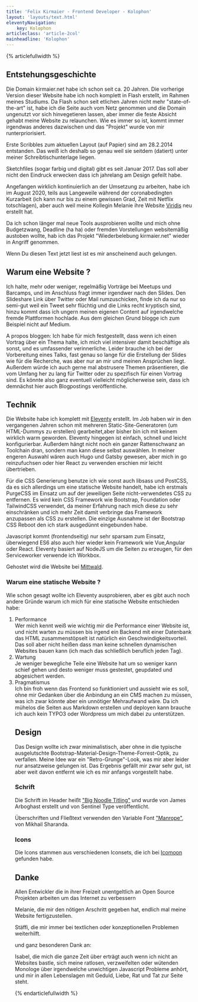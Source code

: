 ```yaml
---
title: 'Felix Kirmaier - Frontend Developer - Kolophon'
layout: 'layouts/text.html'
eleventyNavigation:
    key: Kolophon
articleclass: 'article-2col'
mainheadline: 'Kolophon'
---
```

{% articlefullwidth %}

##  Entstehungsgeschichte ##

Die Domain kirmaier.net habe ich schon seit ca. 20 Jahren.
Die vorherige Version dieser Website habe ich noch komplett in Flash erstellt, im Rahmen meines Studiums.
Da Flash schon seit etlichen Jahren nicht mehr "state-of-the-art" ist, habe ich die Seite auch vom Netz genommen und die Domain ungenutzt vor sich hinvegetieren lassen, aber immer die feste Absicht gehabt meine Website zu relaunchen. Wie es immer so ist, kommt immer irgendwas anderes dazwischen und das "Projekt" wurde von mir runterpriorisiert.

Erste Scribbles zum aktuellen Layout (auf Papier) sind am 28.2.2014 entstanden. Das weiß ich deshalb so genau weil sie seitdem (datiert) unter meiner Schreibtischunterlage liegen.

Sketchfiles (sogar farbig und digital) gibt es seit Januar 2017. Das soll aber nicht den Eindruck erwecken dass ich jahrelang am Design gefeilt habe.

Angefangen wirklich kontinuierlich an der Umsetzung zu arbeiten, habe ich im August 2020, teils aus Langeweile während der coronabedingten Kurzarbeit (ich kann nur bis zu einem gewissen Grad, Zeit mit Netflix totschlagen), aber auch weil meine Kollegin Melanie ihre Website <a href="https://www.viridis.de" target="_blank" rel="noopener noreferer">Viridis</a> neu erstellt hat.

Da ich schon länger mal neue Tools ausprobieren wollte und mich ohne Budgetzwang, Deadline (ha ha) oder fremden Vorstellungen websitemäßig austoben wollte, hab ich das Projekt "Wiederbelebung kirmaier.net" wieder in Angriff genommen.

Wenn Du diesen Text jetzt liest ist es mir anscheinend auch gelungen.

## Warum eine Website ? ##

Ich halte, mehr oder weniger, regelmäßig Vorträge bei Meetups und Barcamps, und im Anschluss fragt immer irgendwer nach den Slides. Den Slideshare Link über Twitter oder Mail rumzuschicken, finde ich da nur so semi-gut weil ein Tweet sehr flüchtig und die Links recht kryptisch sind, hinzu kommt dass ich ungern meinen eigenen Content auf irgendwelche fremde Plattformen hochlade. Aus dem gleichen Grund blogge ich zum Beispiel nicht auf Medium.

A propos bloggen: Ich habe für mich festgestellt, dass wenn ich einen Vortrag über ein Thema halte, ich mich viel intensiver damit beschäftige als sonst, und es umfassender verinnerliche. Leider brauche ich bei der Vorbereitung eines Talks, fast genau so lange für die Erstellung der Slides wie für die Recherche, was aber nur an mir und meinen Ansprüchen liegt. Außerdem würde ich auch gerne mal abstrusere Themen präsentieren, die vom Umfang her zu lang für Twitter oder zu spezifisch für einen Vortrag sind. Es könnte also ganz eventuell vielleicht möglicherweise sein, dass ich demnächst hier auch Blogpostings veröffentliche.

## Technik ##

Die Website habe ich komplett mit <a href="https://www.11ty.dev" target="_blank" rel="noopener noreferer"> Eleventy</a> erstellt. Im Job haben wir in den vergangenen Jahren schon mit mehreren Static-Site-Generatoren (um HTML-Dummys zu erstellen) gearbeitet,aber bisher bin ich mit keinem wirklich warm geworden. Eleventy hingegen ist einfach, schnell und leicht konfigurierbar. Außerdem hängt nicht noch ein ganzer Rattenschwanz an Toolchain dran, sondern man kann diese selbst auswählen. In meiner engeren Auswahl wären auch Hugo und Gatsby gewesen, aber mich in go reinzufuchsen oder hier React zu verwenden erschien mir leicht übertrieben.

Für die CSS Generierung benutze ich wie sonst auch libsass und PostCSS, da es sich allerdings um eine statische Website handelt, habe ich erstmals PurgeCSS im Einsatz um auf der jeweiligen Seite nicht-verwendetes CSS zu entfernen. Es wird kein CSS Framework wie Bootstrap, Foundation oder TailwindCSS verwendet, da meiner Erfahrung nach mich diese zu sehr einschränken und ich mehr Zeit damit verbringe das Framework anzupassen als CSS zu erstellen. Die einzige Ausnahme ist der Bootstrap CSS Reboot den ich stark ausgedünnt eingebunden habe.

Javascript kommt (frontendseitig) nur sehr sparsam zum Einsatz, überwiegend ES6 also auch hier wieder kein Framework wie Vue,Angular oder React. Eleventy basiert auf NodeJS um die Seiten zu erzeugen, für den Serviceworker verwende ich Workbox.

Gehostet wird die Website bei <a href="https://www.mittwald.de" target="_blank" rel="noopener noreferer">Mittwald</a>.

### Warum eine statische Website ? ###

Wie schon gesagt wollte ich Eleventy ausprobieren, aber es gibt auch noch andere Gründe warum ich mich für eine statische Website entschieden habe:

<ol class="decimal">
<li>Performance<br />
Wer mich kennt weiß wie wichtig mir die Performance einer Website ist, und nicht warten zu müssen bis irgend ein Backend mit einer Datenbank das HTML zusammenstöpselt ist natürlich ein Geschwindigkeitsvorteil. Das soll aber nicht heißen dass man keine schnellen dynamischen Websites bauen kann (ich mach das schließlich beruflich jeden Tag).</li>


<li>Wartung<br />
Je weniger bewegliche Teile eine Website hat um so weniger kann schief gehen und desto weniger muss gestestet, geupdated und abgesichert werden.</li>

<li>Pragmatismus<br />
Ich bin froh wenn das Frontend so funktioniert und aussieht wie es soll, ohne mir Gedanken über die Anbindung an ein CMS machen zu müssen, was ich zwar könnte aber ein unnötiger Mehraufwand wäre.  Da ich mühelos die Seiten aus Markdown erstellen und deployen kann brauche ich auch kein TYPO3 oder Wordpress um mich dabei zu unterstützen.</li>

## Design ##

Das Design wollte ich zwar minimalistisch, aber ohne in die typische ausgelutschte Bootstrap-Material-Design-Theme-Forrest-Optik, zu verfallen. Meine Idee war ein "Retro-Grunge"-Look, was mir aber leider nur ansatzweise gelungen ist. Das Ergebnis gefällt mir zwar sehr gut, ist aber weit davon entfernt wie ich es mir anfangs vorgestellt habe.

### Schrift ###

Die Schrift im Header heißt <a href="https://www.myfonts.com/fonts/sentinel/big-noodle-titling" target="_blank" rel="noopener noreferer">"Big Noodle Titling"</a> und wurde von James Arboghast erstellt und von Sentinel Type veröffentlicht.

Überschriften und Fließtext verwenden den Variable Font <a href="https://fonts.google.com/specimen/Manrope" target="_blank" rel="noopener noreferer">"Manrope"</a>, von Mikhail Sharanda.

### Icons ###

Die Icons stammen aus verschiedenen Iconsets, die ich bei <a href="https://icomoon.io/" target="_blank" rel="noopener noreferer">Icomoon</a> gefunden habe.


## Danke ##

Allen Entwickler die in ihrer Freizeit unentgeltlich an Open Source Projekten arbeiten um das Internet zu verbessern

Melanie, die mir den nötigen Arschritt gegeben hat, endlich mal meine Website fertigzustellen.

Stäffi, die mir immer bei textlichen oder konzeptionellen Problemen weiterhilft.

und ganz besonderen Dank an:

Isabel, die mich die ganze Zeit über erträgt auch wenn ich nicht an Websites bastle, sich meine ratlosen, verzweifelten oder wütenden Monologe über irgendwelche unwichtigen Javascript Probleme anhört, und mir in allen Lebenslagen mit Geduld, Liebe, Rat und Tat zur Seite steht.

{% endarticlefullwidth %}




